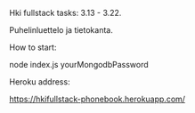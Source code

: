 Hki fullstack tasks: 3.13 - 3.22.

Puhelinluettelo ja tietokanta.


How to start:

node index.js yourMongodbPassword


Heroku address:

https://hkifullstack-phonebook.herokuapp.com/
